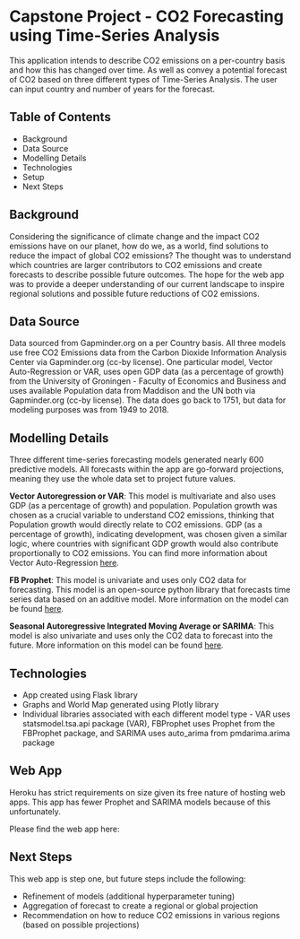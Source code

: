 # Capstone Project - CO2 Forecasting using Time-Series Analysis
This application intends to describe CO2 emissions on a per-country basis and how this has changed over time. As well as convey a potential forecast of CO2 based on three different types of Time-Series Analysis.
The user can input country and number of years for the forecast.

## Table of Contents
* Background
* Data Source
* Modelling Details
* Technologies
* Setup
* Next Steps

## Background
Considering the significance of climate change and the impact CO2 emissions have on our planet, how do we, as a world, find solutions to reduce the impact of global CO2 emissions?
The thought was to understand which countries are larger contributors to CO2 emissions and create forecasts to describe possible future outcomes. The hope for the web app was to provide a deeper understanding of our current landscape to inspire regional solutions and possible future reductions of CO2 emissions. 

## Data Source
Data sourced from Gapminder.org on a per Country basis. All three models use free CO2 Emissions data from the Carbon Dioxide Information Analysis Center via Gapminder.org (cc-by license).  One particular model, Vector Auto-Regression or VAR, uses open GDP data (as a percentage of growth) from the University of Groningen - Faculty of Economics and Business and uses available Population data from Maddison and the UN both via Gapminder.org (cc-by license).
The data does go back to 1751, but data for modeling purposes was from 1949 to 2018.

## Modelling Details
Three different time-series forecasting models generated nearly 600 predictive models. All forecasts within the app are go-forward projections, meaning they use the whole data set to project future values.

**Vector Autoregression or VAR**: This model is multivariate and also uses GDP (as a percentage of growth) and population. Population growth was chosen as a crucial variable to understand CO2 emissions, thinking that Population growth would directly relate to CO2 emissions. GDP (as a percentage of growth), indicating development, was chosen given a similar logic, where countries with significant GDP growth would also contribute proportionally to CO2 emissions.  You can find more information about Vector Auto-Regression [here](https://en.wikipedia.org/wiki/Vector_autoregression).

**FB Prophet**: This model is univariate and uses only CO2 data for forecasting. This model is an open-source python library that forecasts time series data based on an additive model. More information on the model can be found [here](https://facebook.github.io/prophet/#:~:text=Forecasting%20at%20scale.&text=Prophet%20is%20a%20procedure%20for,daily%20seasonality%2C%20plus%20holiday%20effects.&text=Prophet%20is%20open%20source%20software%20released%20by%20Facebook's%20Core%20Data%20Science%20team.).

**Seasonal Autoregressive Integrated Moving Average or SARIMA**: This model is also univariate and uses only the CO2 data to forecast into the future. More information on this model can be found [here](https://en.wikipedia.org/wiki/Autoregressive_integrated_moving_average).

## Technologies
* App created using Flask library
* Graphs and World Map generated using Plotly library
* Individual libraries associated with each different model type - VAR uses statsmodel.tsa.api package (VAR), FBProphet uses Prophet from the FBProphet package, and SARIMA uses auto_arima from pmdarima.arima package

## Web App

Heroku has strict requirements on size given its free nature of hosting web apps. This app has fewer Prophet and SARIMA models because of this unfortunately. 

Please find the web app here:

## Next Steps
This web app is step one, but future steps include the following:
* Refinement of models (additional hyperparameter tuning)
* Aggregation of forecast to create a regional or global projection
* Recommendation on how to reduce CO2 emissions in various regions (based on possible projections)

